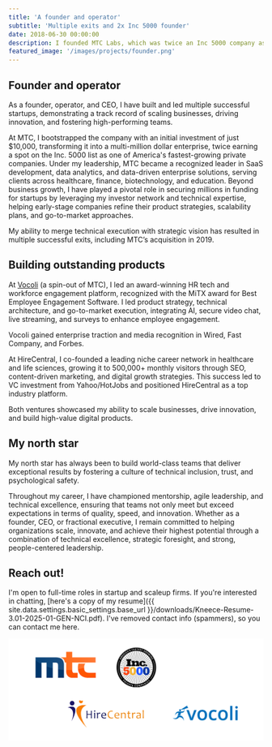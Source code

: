 ```yaml
---
title: 'A founder and operator'
subtitle: 'Multiple exits and 2x Inc 5000 founder'
date: 2018-06-30 00:00:00
description: I founded MTC Labs, which was twice an Inc 5000 company as one of America's fastest growing private firms, co-founded a leading niche job board and had two successful exits. My primary focus has been on enterprise SaaS with an emphasis on HR tech and healthcare.
featured_image: '/images/projects/founder.png'
---
```


## Founder and operator

As a founder, operator, and CEO, I have built and led multiple successful startups, demonstrating a track record of scaling businesses, driving innovation, and fostering high-performing teams. 

At MTC, I bootstrapped the company with an initial investment of just $10,000, transforming it into a multi-million dollar enterprise, twice earning a spot on the Inc. 5000 list as one of America's fastest-growing private companies. Under my leadership, MTC became a recognized leader in SaaS development, data analytics, and data-driven enterprise solutions, serving clients across healthcare, finance, biotechnology, and education. Beyond business growth, I have played a pivotal role in securing millions in funding for startups by leveraging my investor network and technical expertise, helping early-stage companies refine their product strategies, scalability plans, and go-to-market approaches. 

My ability to merge technical execution with strategic vision has resulted in multiple successful exits, including MTC’s acquisition in 2019.

## Building outstanding products

At [Vocoli](https://www.vocoli.com) (a spin-out of MTC), I led an award-winning HR tech and workforce engagement platform, recognized with the MiTX award for Best Employee Engagement Software. I led product strategy, technical architecture, and go-to-market execution, integrating AI, secure video chat, live streaming, and surveys to enhance employee engagement. 

Vocoli gained enterprise traction and media recognition in Wired, Fast Company, and Forbes.

At HireCentral, I co-founded a leading niche career network in healthcare and life sciences, growing it to 500,000+ monthly visitors through SEO, content-driven marketing, and digital growth strategies. This success led to VC investment from Yahoo/HotJobs and positioned HireCentral as a top industry platform. 

Both ventures showcased my ability to scale businesses, drive innovation, and build high-value digital products.

## My north star

My north star has always been to build world-class teams that deliver exceptional results by fostering a culture of technical inclusion, trust, and psychological safety. 

Throughout my career, I have championed mentorship, agile leadership, and technical excellence, ensuring that teams not only meet but exceed expectations in terms of quality, speed, and innovation. Whether as a founder, CEO, or fractional executive, I remain committed to helping organizations scale, innovate, and achieve their highest potential through a combination of technical excellence, strategic foresight, and strong, people-centered leadership.

## Reach out!

I'm open to full-time roles in startup and scaleup firms. If you're interested in chatting, [here's a copy of my resume]({{ site.data.settings.basic_settings.base_url }}/downloads/Kneece-Resume-3.01-2025-01-GEN-NCI.pdf). I've removed contact info (spammers), so you can contact me here.

![](/images/projects/founder.png)
